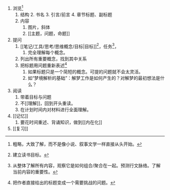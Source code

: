 1. 浏览[^1]
	1. 结构
		2. 书名
		3. 引言/前言
		4. 章节标题、副标题
	2. 内容
		1. 图片，斜体
		2. [[主题，问题，命题]] 
2. 提问
	1. [[笔记/工具/思考/思维概念/目标|目标]][^2]，任务[^3]，
		1. 完全理解每个概念。
	2. 列出所有重要概念，找到其中关系
	3. 把标题用问题重新表述[^4]
		1. 如果标题只是一个简短的概念。可提的问题就不会太灵活。
		2. 如“梦境解析的基础”：解梦工作是如何产生的？对解梦的最初想法是什么？
3. 阅读
	1. 带着目标与问题
	2. 不[[理解]]，回到开头重读。
	3. 在计划时间内对材料进行全面理解。
4. [[记忆]]
	1. 要花时间重述、背诵知识，做到[[内在化]]
5. [[复习]]

[^1]: 粗略，大致了解，而不是像小说、叙事文学一样直接从头开始。
[^2]: 建立读书目标。
[^3]: 从整体了解所有内容，观察它是如何组合/聚合在一起。预测行文脉络。了解当前内容的重要性。
[^4]: 把作者直接给出的标题变成一个需要挑战的问题。